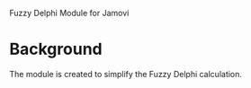 Fuzzy Delphi Module for Jamovi
# Background
The module is created to simplify the Fuzzy Delphi calculation.
